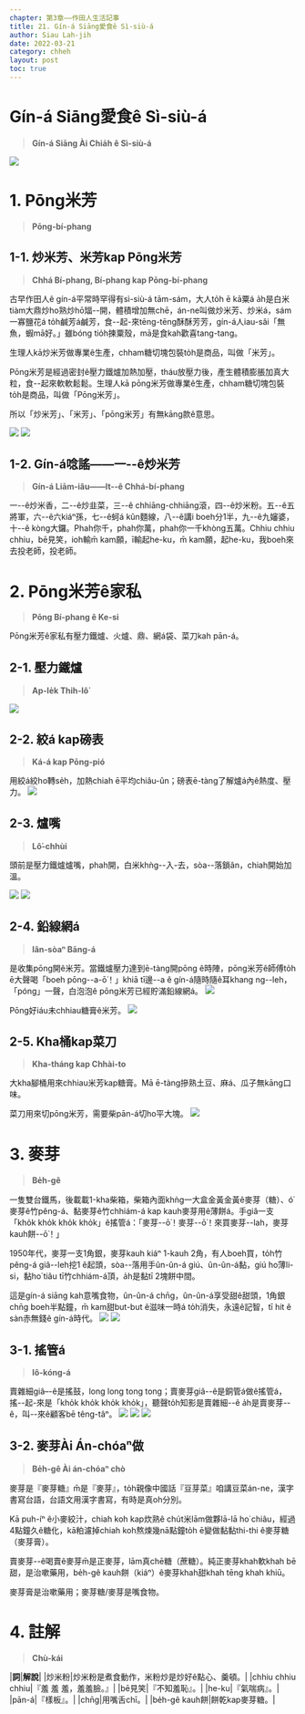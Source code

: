 ```yaml
---
chapter: 第3章——作田人生活記事
title: 21. Gín-á Siāng愛食ê Sì-siù-á
author: Siau Lah-jih
date: 2022-03-21
category: chheh
layout: post
toc: true
---
```


# Gín-á Siāng愛食ê Sì-siù-á
> **Gín-á Siāng Ài Chia̍h ê Sì-siù-á**

![](../too5/17/17-14-2砰米芳.jpg)

# 1. Pōng米芳 
> **Pōng-bí-phang**

## 1-1. 炒米芳、米芳kap Pōng米芳
> **Chhá Bí-phang, Bí-phang kap Pōng-bí-phang**

古早作田人ê gín-á平常時罕得有sì-siù-á tām-sám，大人to̍h ē kā粟á a̍h是白米tiàm大鼎炒ho͘熟炒hō͘煏--開，體積增加無chē，án-ne叫做炒米芳、炒米á，sám一寡鹽花á to̍h鹹芳á鹹芳，食--起-來tēng-tēng酥酥芳芳，gín-á人iau-sâi「無魚，蝦mā好。」雖bóng tio̍h揀粟殼，mā是食kah歡喜tang-tang。

生理人kā炒米芳做專業ê生產，chham糖切塊包裝to̍h是商品，叫做「米芳」。

Pōng米芳是經過密封ê壓力鐵爐加熱加壓，tháu放壓力後，產生體積膨脹加真大粒，食--起來軟軟鬆鬆。生理人kā pōng米芳做專業ê生產，chham糖切塊包裝to̍h是商品，叫做「Pōng米芳」。

所以「炒米芳」、「米芳」、「pōng米芳」有無kāng款ê意思。

![](../too5/17/17-14-1米芳.jpg)
![](../too5/17/17-14-2砰米芳.jpg)

## 1-2. Gín-á唸謠——一--ê炒米芳
> **Gín-á Liām-iâu——It--ê Chhá-bí-phang**

一--ê炒米香，二--ê炒韭菜，三--ê chhiāng-chhiāng滾，四--ê炒米粉。五--ê五將軍，六--ê六kiáⁿ孫，七--ê蚵á kûn麵線，八--ê講i boeh分1半，九--ê九嬸婆，十--ê kòng大鑼。Phah你千，phah你萬，phah你一千khòng五萬。Chhiu chhiu chhiu，bē見笑，ioh輸m̄ kam願，ī輸起he-ku，m̄ kam願，起he-ku，我boeh來去投老師，投老師。

# 2. Pōng米芳ê家私
> **Pōng Bí-phang ê Ke-si**

Pōng米芳ê家私有壓力鐵爐、火爐、鼎、網á袋、菜刀kah pān-á。

## 2-1. 壓力鐵爐
> **Ap-le̍k Thih-lô͘**

![](../too5/17/17-14-3磅米芳.jpg)

## 2-2. 絞á kap磅表
> **Ká-á kap Pōng-pió**

用絞á絞ho͘轉se̍h，加熱chiah ē平均chiâu-ûn；磅表ē-tàng了解爐á內ê熱度、壓力。
![](../too5/17/17-14-4磅米芳.jpg)

## 2-3. 爐嘴
> **Lô͘-chhùi**

頭前是壓力鐵爐爐嘴，phah開，白米khǹg--入-去，sòa--落鎖ân，chiah開始加溫。

![](../too5/17/17-14-5磅米芳.jpg)
![](../too5/17/17-14-6磅米芳.jpg)

## 2-4. 鉛線網á
> **Iân-sòaⁿ Bāng-á**

是收集pōng開ê米芳。當鐵爐壓力達到ē-tàng開pōng ê時陣，pōng米芳ê師傅to̍h ē大聲喝「boeh pōng--a-ō͘！」khiā tī邊--a ê gín-á隨時隨ê耳khang ng--leh，「póng」一聲，白泡泡ê pōng米芳已經貯滿鉛線網á。
![](../too5/17/17-14-7磅米芳.jpg)

Pōng好iáu未chhiau糖膏ê米芳。
![](../too5/17/17-14-9磅米芳.jpg)

## 2-5. Kha桶kap菜刀
> **Kha-tháng kap Chhài-to**

大kha腳桶用來chhiau米芳kap糖膏。Mā ē-tàng摻熟土豆、麻á、瓜子無kāng口味。 

菜刀用來切pōng米芳，需要柴pān-á切ho͘平大塊。
![](../too5/17/17-14-8磅米芳.jpg)

# 3. 麥芽
> **Be̍h-gê**

一隻雙台鐵馬，後載載1-kha柴箱，柴箱內面khǹg一大盒金黃金黃ê麥芽（糖）、ó͘麥芽ê竹pêng-á、黏麥芽ê竹chhiám-á kap kauh麥芽用ê薄餅á。手giâ一支「kho̍k kho̍k kho̍k kho̍k」ê搖管á：「麥芽--ō͘！麥芽--ō͘！來買麥芽--lah，麥芽kauh餅--ō͘！」

1950年代，麥芽一支1角銀，麥芽kauh kiáⁿ 1-kauh 2角，有人boeh買，to̍h竹pêng-á giâ--leh挖1 ê起頭，sòa--落用手ûn-ûn-á giú、ûn-ûn-á黏，giú ho͘薄li-si，黏ho͘ tiâu tī竹chhiám-á頂，a̍h是黏tī 2塊餅中間。

這是gín-á siāng kah意嘴食物，ûn-ûn-á chn̄g，ûn-ûn-á享受甜ê甜頭，1角銀chn̄g boeh半點鐘，m̄ kam甜but-but ê滋味一時á to̍h消失，永遠ê記智，tī hit ê sàn赤無錢ê gín-á時代。
![](../too5/17/17-19-1麥芽.jpg)
![](../too5/17/17-19-2麥芽糖.jpg)

## 3-1. 搖管á
> **Iô-kóng-á**

賣雜細giâ–-ê是搖鼓，long long tong tong；賣麥芽giâ--ê是銅管á做ê搖管á，搖--起-來是「kho̍k kho̍k kho̍k kho̍k」，聽聲to̍h知影是賣雜細--ê a̍h是賣麥芽--ê，叫--來ê顧客bē têng-tâⁿ。
![](../too5/17/17-19-3麥芽.jpg)
![](../too5/17/17-19-4麥芽搖管.jpg)
![](../too5/17/17-19-5搖管仔.jpg)

## 3-2. 麥芽Ài Án-chóaⁿ做
> **Be̍h-gê Ài án-chóaⁿ chò**

麥芽是『麥芽糖』m̄是『麥芽』，to̍h親像中國話『豆芽菜』咱講豆菜án-ne，漢字書寫台語，台語文用漢字書寫，有時是真oh分別。

Kā puh-íⁿ ê小麥絞汁，chiah koh kap炊熟ê chu̍t米lām做夥lā-lā ho͘ chiâu，經過4點鐘久ê糖化，kā粕濾掉chiah koh熬煉幾nā點鐘to̍h ē變做黏黏thi-thi ê麥芽糖（麥芽膏）。

賣麥芽--ê喝賣ê麥芽m̄是正麥芽，lām真chē糖（蔗糖）。純正麥芽khah軟khah bē甜，是治嗽藥用，be̍h-gê kauh餅（kiáⁿ）ê麥芽khah甜khah tēng khah khiū。

麥芽膏是治嗽藥用；麥芽糖/麥芽是嘴食物。

# 4. 註解
> **Chù-kái**

|**詞**|**解說**|
|炒米粉|炒米粉是煮食動作，米粉炒是炒好ê點心、羹頓。|
|chhiu chhiu chhiu|『羞 羞 羞，羞羞臉。』|
|bē見笑|『不知羞恥』。|
|he-ku|『氣喘病』。|
|pān-á|『樣板』。|
|chn̄g|用嘴舌chī。|
|be̍h-gê kauh餅|餅乾kap麥芽糖。|
